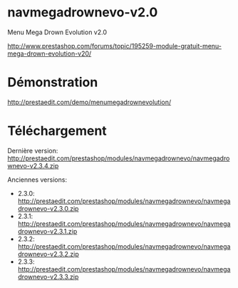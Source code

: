 navmegadrownevo-v2.0
====================

Menu Mega Drown Evolution v2.0

http://www.prestashop.com/forums/topic/195259-module-gratuit-menu-mega-drown-evolution-v20/

Démonstration
====================
http://prestaedit.com/demo/menumegadrownevolution/

Téléchargement
====================
Dernière version: http://prestaedit.com/prestashop/modules/navmegadrownevo/navmegadrownevo-v2.3.4.zip

Anciennes versions:
* 2.3.0: http://prestaedit.com/prestashop/modules/navmegadrownevo/navmegadrownevo-v2.3.0.zip
* 2.3.1: http://prestaedit.com/prestashop/modules/navmegadrownevo/navmegadrownevo-v2.3.1.zip
* 2.3.2: http://prestaedit.com/prestashop/modules/navmegadrownevo/navmegadrownevo-v2.3.2.zip
* 2.3.3: http://prestaedit.com/prestashop/modules/navmegadrownevo/navmegadrownevo-v2.3.3.zip
